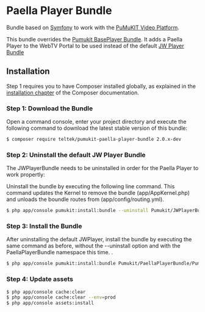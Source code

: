 # Paella Player Bundle

Bundle based on [Symfony](http://symfony.com/) to work with the [PuMuKIT Video Platform](https://github.com/campusdomar/PuMuKIT/blob/2.1.x/README.md).

This bundle overrides the [Pumukit BasePlayer Bundle](https://github.com/campusdomar/PuMuKIT/tree/master/src/Pumukit/BasePlayerBundle). It adds a Paella Player to the WebTV Portal to be used instead of the default [JW Player Bundle](https://github.com/campusdomar/PuMuKIT/tree/master/src/Pumukit/JWPlayerBundle)

## Installation

Step 1 requires you to have Composer installed globally, as explained
in the [installation chapter](https://getcomposer.org/doc/00-intro.md)
of the Composer documentation.


### Step 1: Download the Bundle

Open a command console, enter your project directory and execute the
following command to download the latest stable version of this bundle:

```bash
$ composer require teltek/pumukit-paella-player-bundle 2.0.x-dev
```

### Step 2: Uninstall the default JW Player Bundle

The JWPlayerBundle needs to be uninstalled in order for the Paella Player to work propertly:

Uninstall the bundle by executing the following line command. This command updates the Kernel to remove the bundle (app/AppKernel.php) and unloads the boundle routes from (app/config/routing.yml).

```bash
$ php app/console pumukit:install:bundle --uninstall Pumukit/JWPlayerBundle/PumukitJWPlayerBundle
```

### Step 3: Install the Bundle

After uninstalling the default JWPlayer, install the bundle by executing the same command as before, without the --uninstall option and with the PaellaPlayerBundle namespace this time.
.

```bash
$ php app/console pumukit:install:bundle Pumukit/PaellaPlayerBundle/PumukitPaellaPlayerBundle
```

### Step 4: Update assets

```bash
$ php app/console cache:clear
$ php app/console cache:clear --env=prod
$ php app/console assets:install
```
